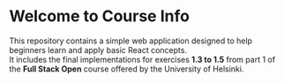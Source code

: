 # Welcome to Course Info

This repository contains a simple web application designed to help beginners learn and apply basic React concepts.  
It includes the final implementations for exercises **1.3 to 1.5** from part 1 of the **Full Stack Open** course offered by the University of Helsinki.